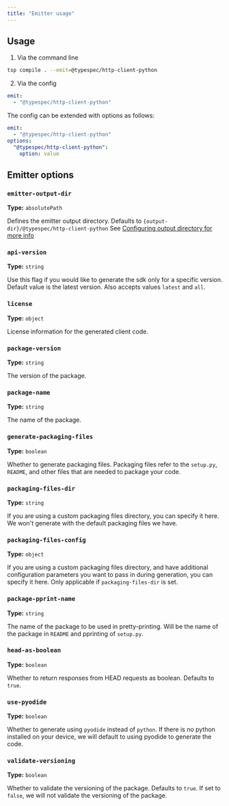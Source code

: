 ```yaml
---
title: "Emitter usage"
---
```


## Usage

1. Via the command line

```bash
tsp compile . --emit=@typespec/http-client-python
```

2. Via the config

```yaml
emit:
  - "@typespec/http-client-python"
```

The config can be extended with options as follows:

```yaml
emit:
  - "@typespec/http-client-python"
options:
  "@typespec/http-client-python":
    option: value
```

## Emitter options

### `emitter-output-dir`

**Type:** `absolutePath`

Defines the emitter output directory. Defaults to `{output-dir}/@typespec/http-client-python`
See [Configuring output directory for more info](https://typespec.io/docs/handbook/configuration/configuration/#configuring-output-directory)

### `api-version`

**Type:** `string`

Use this flag if you would like to generate the sdk only for a specific version. Default value is the latest version. Also accepts values `latest` and `all`.

### `license`

**Type:** `object`

License information for the generated client code.

### `package-version`

**Type:** `string`

The version of the package.

### `package-name`

**Type:** `string`

The name of the package.

### `generate-packaging-files`

**Type:** `boolean`

Whether to generate packaging files. Packaging files refer to the `setup.py`, `README`, and other files that are needed to package your code.

### `packaging-files-dir`

**Type:** `string`

If you are using a custom packaging files directory, you can specify it here. We won't generate with the default packaging files we have.

### `packaging-files-config`

**Type:** `object`

If you are using a custom packaging files directory, and have additional configuration parameters you want to pass in during generation, you can specify it here. Only applicable if `packaging-files-dir` is set.

### `package-pprint-name`

**Type:** `string`

The name of the package to be used in pretty-printing. Will be the name of the package in `README` and pprinting of `setup.py`.

### `head-as-boolean`

**Type:** `boolean`

Whether to return responses from HEAD requests as boolean. Defaults to `true`.

### `use-pyodide`

**Type:** `boolean`

Whether to generate using `pyodide` instead of `python`. If there is no python installed on your device, we will default to using pyodide to generate the code.

### `validate-versioning`

**Type:** `boolean`

Whether to validate the versioning of the package. Defaults to `true`. If set to `false`, we will not validate the versioning of the package.
